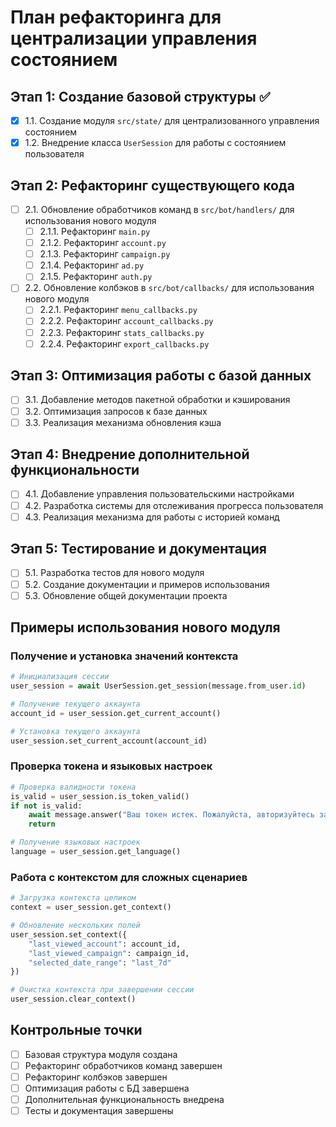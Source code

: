 # План рефакторинга для централизации управления состоянием

## Этап 1: Создание базовой структуры ✅
- [x] 1.1. Создание модуля `src/state/` для централизованного управления состоянием
- [x] 1.2. Внедрение класса `UserSession` для работы с состоянием пользователя

## Этап 2: Рефакторинг существующего кода
- [ ] 2.1. Обновление обработчиков команд в `src/bot/handlers/` для использования нового модуля
  - [ ] 2.1.1. Рефакторинг `main.py`
  - [ ] 2.1.2. Рефакторинг `account.py`
  - [ ] 2.1.3. Рефакторинг `campaign.py`
  - [ ] 2.1.4. Рефакторинг `ad.py`
  - [ ] 2.1.5. Рефакторинг `auth.py`
- [ ] 2.2. Обновление колбэков в `src/bot/callbacks/` для использования нового модуля
  - [ ] 2.2.1. Рефакторинг `menu_callbacks.py`
  - [ ] 2.2.2. Рефакторинг `account_callbacks.py`
  - [ ] 2.2.3. Рефакторинг `stats_callbacks.py`
  - [ ] 2.2.4. Рефакторинг `export_callbacks.py`

## Этап 3: Оптимизация работы с базой данных
- [ ] 3.1. Добавление методов пакетной обработки и кэширования
- [ ] 3.2. Оптимизация запросов к базе данных
- [ ] 3.3. Реализация механизма обновления кэша

## Этап 4: Внедрение дополнительной функциональности
- [ ] 4.1. Добавление управления пользовательскими настройками
- [ ] 4.2. Разработка системы для отслеживания прогресса пользователя
- [ ] 4.3. Реализация механизма для работы с историей команд

## Этап 5: Тестирование и документация
- [ ] 5.1. Разработка тестов для нового модуля
- [ ] 5.2. Создание документации и примеров использования
- [ ] 5.3. Обновление общей документации проекта

## Примеры использования нового модуля

### Получение и установка значений контекста
```python
# Инициализация сессии
user_session = await UserSession.get_session(message.from_user.id)

# Получение текущего аккаунта
account_id = user_session.get_current_account()

# Установка текущего аккаунта
user_session.set_current_account(account_id)
```

### Проверка токена и языковых настроек
```python
# Проверка валидности токена
is_valid = user_session.is_token_valid()
if not is_valid:
    await message.answer("Ваш токен истек. Пожалуйста, авторизуйтесь заново с помощью /auth")
    return

# Получение языковых настроек
language = user_session.get_language()
```

### Работа с контекстом для сложных сценариев
```python
# Загрузка контекста целиком
context = user_session.get_context()

# Обновление нескольких полей
user_session.set_context({
    "last_viewed_account": account_id,
    "last_viewed_campaign": campaign_id,
    "selected_date_range": "last_7d"
})

# Очистка контекста при завершении сессии
user_session.clear_context()
```

## Контрольные точки

- [ ] Базовая структура модуля создана
- [ ] Рефакторинг обработчиков команд завершен
- [ ] Рефакторинг колбэков завершен
- [ ] Оптимизация работы с БД завершена
- [ ] Дополнительная функциональность внедрена
- [ ] Тесты и документация завершены 